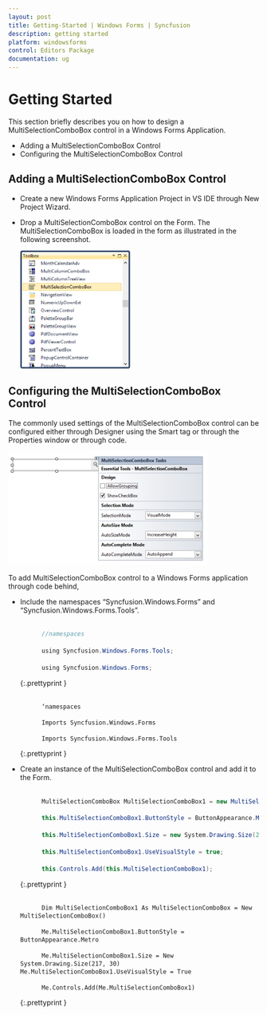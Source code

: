 ```yaml
---
layout: post
title: Getting-Started | Windows Forms | Syncfusion
description: getting started
platform: windowsforms
control: Editors Package
documentation: ug
---
```


# Getting Started


This section briefly describes you on how to design a MultiSelectionComboBox control in a Windows Forms Application.

* Adding a MultiSelectionComboBox Control
* Configuring the MultiSelectionComboBox Control

## Adding a MultiSelectionComboBox Control

* Create a new Windows Forms Application Project in VS IDE through New Project Wizard.
* Drop a MultiSelectionComboBox control on the Form. The MultiSelectionComboBox is loaded in the form as illustrated in the following screenshot.

  ![](Overview_images/Overview_img335.png) 

## Configuring the MultiSelectionComboBox Control

The commonly used settings of the MultiSelectionComboBox control can be configured either through Designer using the Smart tag or through the Properties window or through code. 

![](Overview_images/Overview_img336.png)


To add MultiSelectionComboBox control to a Windows Forms application through code behind,

* Include the namespaces “Syncfusion.Windows.Forms” and “Syncfusion.Windows.Forms.Tools”.

  ~~~ cs

        //namespaces

		using Syncfusion.Windows.Forms.Tools;

		using Syncfusion.Windows.Forms;

  ~~~
  {:.prettyprint }

  ~~~ vbnet

        ‘namespaces

		Imports Syncfusion.Windows.Forms

		Imports Syncfusion.Windows.Forms.Tools

  ~~~
  {:.prettyprint }

* Create an instance of the MultiSelectionComboBox control and add it to the Form.

  ~~~ cs

        MultiSelectionComboBox MultiSelectionComboBox1 = new MultiSelectionComboBox();

		this.MultiSelectionComboBox1.ButtonStyle = ButtonAppearance.Metro;

		this.MultiSelectionComboBox1.Size = new System.Drawing.Size(217, 30);

		this.MultiSelectionComboBox1.UseVisualStyle = true;

		this.Controls.Add(this.MultiSelectionComboBox1);

  ~~~
  {:.prettyprint }

  ~~~ vbnet

        Dim MultiSelectionComboBox1 As MultiSelectionComboBox = New MultiSelectionComboBox()

		Me.MultiSelectionComboBox1.ButtonStyle = ButtonAppearance.Metro

		Me.MultiSelectionComboBox1.Size = New System.Drawing.Size(217, 30)        Me.MultiSelectionComboBox1.UseVisualStyle = True

		Me.Controls.Add(Me.MultiSelectionComboBox1)

  ~~~
  {:.prettyprint }